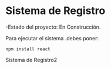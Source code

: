 <h1>Sistema de Registro</h1>

-Estado del proyecto: En Construcción.

Para ejecutar el sistema .debes poner:

```npm install react```

Sistema de Registro2
